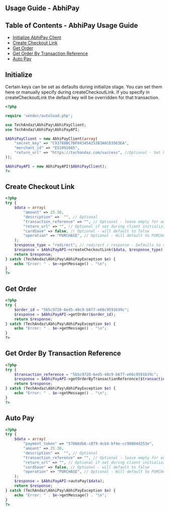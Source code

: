 
## Usage Guide - AbhiPay
## Table of Contents - AbhiPay Usage Guide
- [Initialize AbhiPay Client](#initialize)
- [Create Checkout Link](#create-checkout-link)
- [Get Order](#get-order)
- [Get Order By Transaction Reference](#get-order-by-transaction-reference)
- [Auto Pay](#auto-pay)

## Initialize

Certain keys can be set as defaults during initialize stage. You can set them here or manually specify during createCheckoutLink. If you specify in createCheckoutLink the default key will be overridden for that transaction.

```php
<?php

require 'vendor/autoload.php';

use TechAndaz\AbhiPay\AbhiPayClient;
use TechAndaz\AbhiPay\AbhiPayAPI;

$AbhiPayClient = new AbhiPayClient(array(
    "secret_key" => "C93788BC7BF04345A253B3A6CD3563EA",
    "merchant_id" => "ES1091665",
    "return_url" => "https://techandaz.com/success", //Optional - Set here or during order
));

$AbhiPayAPI = new AbhiPayAPI($AbhiPayClient);
?>
```
## Create Checkout Link


```php
<?php
try {
    $data = array(
        "amount" => 25.30,
        "description" =>  "", // Optional
        "transaction_reference" => "", // Optional - leave empty for auto generated
        "return_url" => "", // Optional if set during client initialization
        "cardSave" => false, // Optional - will default to false
        "operation" => "PURCHASE", // Optional - Will default to PURCHASE. Options are: PURCHASE, PREUTH, COMPLETE, REFUND
    );
    $response_type = "redirect"; // redirect / response - Defaults to redirect, Redirect will automatically redirect user to payment page, response will return response
    $response = $AbhiPayAPI->createCheckoutLink($data, $response_type);
    return $response;
} catch (TechAndaz\AbhiPay\AbhiPayException $e) {
    echo "Error: " . $e->getMessage() . "\n";
}
?>
```

## Get Order

```php
<?php
try {
    $order_id = "5b5c9720-6ed5-40c9-b677-e66c9591b39c";
    $response = $AbhiPayAPI->getOrder($order_id);
    return $response;
} catch (TechAndaz\AbhiPay\AbhiPayException $e) {
    echo "Error: " . $e->getMessage() . "\n";
}
?>
```

## Get Order By Transaction Reference

```php
<?php
try {
    $transaction_reference = "5b5c9720-6ed5-40c9-b677-e66c9591b39c";
    $response = $AbhiPayAPI->getOrderByTransactionReference($transaction_reference);
    return $response;
} catch (TechAndaz\AbhiPay\AbhiPayException $e) {
    echo "Error: " . $e->getMessage() . "\n";
}
?>
```


## Auto Pay

```php
<?php
try {
    $data = array(
        "payment_token" => "57068db6-c879-4cb4-bf4e-cc90804d253e",
        "amount" => 25.30,
        "description" =>  "", // Optional
        "transaction_reference" => "", // Optional - leave empty for auto generated
        "return_url" => "", // Optional if set during client initialization
        "cardSave" => false, // Optional - will default to false
        "operation" => "PURCHASE", // Optional - Will default to PURCHASE. Options are: PURCHASE, PREUTH, COMPLETE, REFUND
    );
    $response = $AbhiPayAPI->autoPay($data);
    return $response;
} catch (TechAndaz\AbhiPay\AbhiPayException $e) {
    echo "Error: " . $e->getMessage() . "\n";
}
?>
```